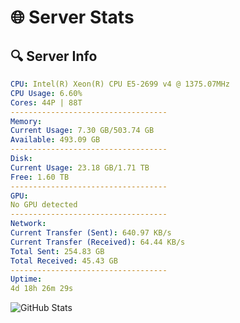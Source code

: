 # 🌐 Server Stats
## 🔍 Server Info
```yaml
CPU: Intel(R) Xeon(R) CPU E5-2699 v4 @ 1375.07MHz
CPU Usage: 6.60%
Cores: 44P | 88T
-----------------------------------
Memory:
Current Usage: 7.30 GB/503.74 GB
Available: 493.09 GB
-----------------------------------
Disk:
Current Usage: 23.18 GB/1.71 TB
Free: 1.60 TB
-----------------------------------
GPU:
No GPU detected
-----------------------------------
Network:
Current Transfer (Sent): 640.97 KB/s
Current Transfer (Received): 64.44 KB/s
Total Sent: 254.83 GB
Total Received: 45.43 GB
-----------------------------------
Uptime:
4d 18h 26m 29s
```
![GitHub Stats](https://img.shields.io/badge/Updated-2025-04-24_11:35:17-blue)